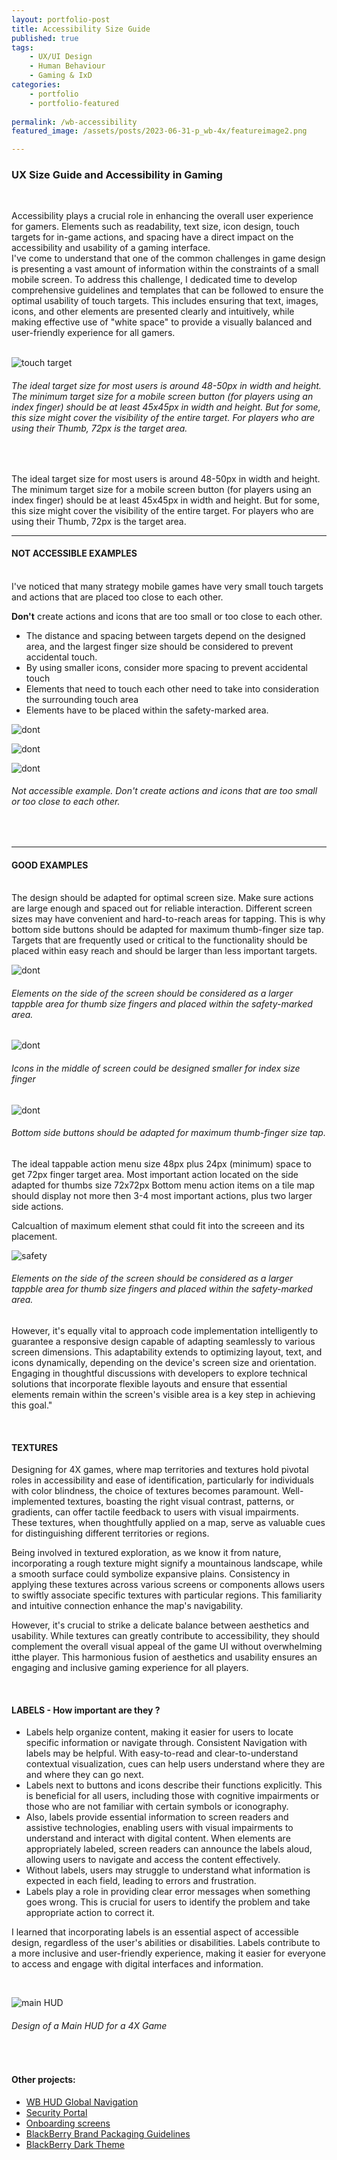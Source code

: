 ```yaml
---
layout: portfolio-post
title: Accessibility Size Guide
published: true
tags: 
    - UX/UI Design
    - Human Behaviour
    - Gaming & IxD
categories:
    - portfolio
    - portfolio-featured
    
permalink: /wb-accessibility
featured_image: /assets/posts/2023-06-31-p_wb-4x/featureimage2.png

---
```



### UX Size Guide and Accessibility in Gaming
  

<br>

Accessibility plays a crucial role in enhancing the overall user experience for gamers. Elements such as readability, text size, icon design, touch targets for in-game actions, and spacing have a direct impact on the accessibility and usability of a gaming interface. 
<br>
I've come to understand that one of the common challenges in game design is presenting a vast amount of information within the constraints of a small mobile screen. To address this challenge, I dedicated time to develop comprehensive guidelines and templates that can be followed to ensure the optimal usability of touch targets. This includes ensuring that text, images, icons, and other elements are presented clearly and intuitively, while making effective use of "white space" to provide a visually balanced and user-friendly experience for all gamers. 
<br>
<br> 


![touch target](assets/posts/2023-06-31-p_wb-4x/wb_target.png "touch target")
###### The ideal target size for most users is around 48-50px in width and height. The minimum target size for a mobile screen button (for players using an index finger) should be at least 45x45px in width and height. But for some, this size might cover the visibility of the entire target. For players who are using their Thumb, 72px is the target area.
<br>


The ideal target size for most users is around 48-50px in width and height.
The minimum target size for a mobile screen button (for players using an index finger) should be at least 45x45px in width and height. But for some, this size might cover the visibility of the entire target.
For players who are using their Thumb, 72px is the target area.
<br>

______________________

#### NOT ACCESSIBLE EXAMPLES
<br>
I've noticed that many strategy mobile games have very small touch targets and actions that are placed too close to each other. 
<br>

**Don't** create actions and icons that are too small or too close to each other.
<br>


- The distance and spacing between targets depend on the designed area, and the largest finger size should be considered to prevent accidental touch.
- By using smaller icons, consider more spacing to prevent accidental touch
- Elements that need to touch each other need to take into consideration the surrounding touch area
- Elements have to be placed within the safety-marked area.

![dont](assets/posts/2023-06-31-p_wb-4x/G_tilemap_dont1.png "dont")

![dont](assets/posts/2023-06-31-p_wb-4x/G_tilemap_dont3.png "dont")

![dont](assets/posts/2023-06-31-p_wb-4x/G_tilemap_dont2.png "dont")


###### Not accessible example. Don't create actions and icons that are too small or too close to each other.





<br>

_____________________

#### GOOD EXAMPLES
<br>
The design should be adapted for optimal screen size. Make sure actions are large enough and spaced out for reliable interaction. Different screen sizes may have convenient and hard-to-reach areas for tapping.
This is why bottom side buttons should be adapted for maximum thumb-finger size tap.
Targets that are frequently used or critical to the functionality should be placed within easy reach and should be larger than less important targets.

<br>

![dont](assets/posts/2023-06-31-p_wb-4x/G_tilemap_THUMBS.png "dont")
###### Elements on the side of the screen should be considered as a larger tappble area for thumb size fingers and placed within the safety-marked area. 

![dont](assets/posts/2023-06-31-p_wb-4x/G_tilemap_bf2.png "dont")
###### Icons in the middle of screen could be designed smaller for index size finger

![dont](assets/posts/2023-06-31-p_wb-4x/G_tilemap_bf1.png "dont")
###### Bottom side buttons should be adapted for maximum thumb-finger size tap.


The ideal tappable action menu size 48px plus 24px (minimum) space to get 72px finger target area.
Most important action located on the side adapted for thumbs size 72x72px
Bottom menu action items on a tile map should display not more then 3-4 most important actions, plus two larger side actions.

Calcualtion of maximum element sthat could fit into the screeen and its placement. 


![safety](assets/posts/2023-06-31-p_wb-4x/size-guide.png "safety")
###### Elements on the side of the screen should be considered as a larger tappble area for thumb size fingers and placed within the safety-marked area. 


However, it's equally vital to approach code implementation intelligently to guarantee a responsive design capable of adapting seamlessly to various screen dimensions. This adaptability extends to optimizing layout, text, and icons dynamically, depending on the device's screen size and orientation. Engaging in thoughtful discussions with developers to explore technical solutions that incorporate flexible layouts and ensure that essential elements remain within the screen's visible area is a key step in achieving this goal."

<br>

#### TEXTURES

Designing for 4X games, where map territories and textures hold pivotal roles in accessibility and ease of identification, particularly for individuals with color blindness, the choice of textures becomes paramount. Well-implemented textures, boasting the right visual contrast, patterns, or gradients, can offer tactile feedback to users with visual impairments. These textures, when thoughtfully applied on a map, serve as valuable cues for distinguishing different territories or regions. 

Being involved in textured exploration, as we know it from nature, incorporating a rough texture might signify a mountainous landscape, while a smooth surface could symbolize expansive plains. Consistency in applying these textures across various screens or components allows users to swiftly associate specific textures with particular regions. This familiarity and intuitive connection enhance the map's navigability.

However, it's crucial to strike a delicate balance between aesthetics and usability. While textures can greatly contribute to accessibility, they should complement the overall visual appeal of the game UI without overwhelming itthe player. This harmonious fusion of aesthetics and usability ensures an engaging and inclusive gaming experience for all players.

<br>



#### LABELS - How important are they ? 


- Labels help organize content, making it easier for users to locate specific information or navigate through. Consistent Navigation with labels may be helpful. With easy-to-read and clear-to-understand contextual visualization, cues can help users understand where they are and where they can go next.
- Labels next to buttons and icons describe their functions explicitly. This is beneficial for all users, including those with cognitive impairments or those who are not familiar with certain symbols or iconography.
- Also, labels provide essential information to screen readers and assistive technologies, enabling users with visual impairments to understand and interact with digital content. When elements are appropriately labeled, screen readers can announce the labels aloud, allowing users to navigate and access the content effectively.
- Without labels, users may struggle to understand what information is expected in each field, leading to errors and frustration.
- Labels play a role in providing clear error messages when something goes wrong. This is crucial for users to identify the problem and take appropriate action to correct it.

I learned that incorporating labels is an essential aspect of accessible design, regardless of the user's abilities or disabilities. Labels contribute to a more inclusive and user-friendly experience, making it easier for everyone to access and engage with digital interfaces and information.


<br>

![main HUD](/assets/posts/2023-06-31-p_wb-4x/TileMap_Hud.png "main HUD")
###### Design of a Main HUD for a 4X Game

<br>

#### Other projects:

- [WB HUD Global Navigation](/wb-hud)
- [Security Portal](/design-guidelines)
- [Onboarding screens](/empty-data)
- [BlackBerry Brand Packaging Guidelines](/bb-brand) 
- [BlackBerry Dark Theme](/dark-theme) 
